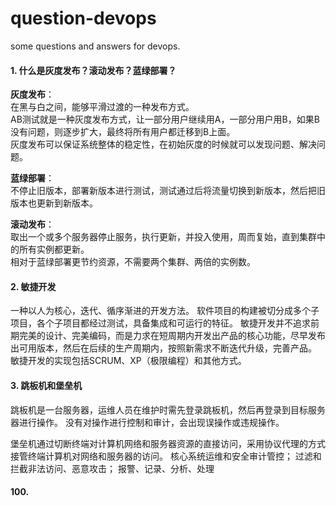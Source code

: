 # question-devops
some questions and answers for devops.

#### 1. 什么是灰度发布？滚动发布？蓝绿部署？
**灰度发布**：<br>
在黑与白之间，能够平滑过渡的一种发布方式。<br>
AB测试就是一种灰度发布方式，让一部分用户继续用A，一部分用户用B，如果B没有问题，则逐步扩大，最终将所有用户都迁移到B上面。<br>
灰度发布可以保证系统整体的稳定性，在初始灰度的时候就可以发现问题、解决问题。<br>

**蓝绿部署**：<br>
不停止旧版本，部署新版本进行测试，测试通过后将流量切换到新版本，然后把旧版本也更新到新版本。

**滚动发布**：<br>
取出一个或多个服务器停止服务，执行更新，并投入使用，周而复始，直到集群中的所有实例都更新。<br>
相对于蓝绿部署更节约资源，不需要两个集群、两倍的实例数。

#### 2. 敏捷开发
一种以人为核心，迭代、循序渐进的开发方法。
软件项目的构建被切分成多个子项目，各个子项目都经过测试，具备集成和可运行的特征。
敏捷开发并不追求前期完美的设计、完美编码，而是力求在短周期内开发出产品的核心功能，尽早发布出可用版本，然后在后续的生产周期内，按照新需求不断迭代升级，完善产品。
敏捷开发的实现包括SCRUM、XP（极限编程）和其他方式。

#### 3. 跳板机和堡垒机
跳板机是一台服务器，运维人员在维护时需先登录跳板机，然后再登录到目标服务器进行操作。
没有对操作进行控制和审计，会出现误操作或违规操作。

堡垒机通过切断终端对计算机网络和服务器资源的直接访问，采用协议代理的方式接管终端计算机对网络和服务器的访问。
核心系统运维和安全审计管控；
过滤和拦截非法访问、恶意攻击；
报警、记录、分析、处理










#### 100.
